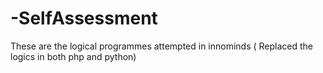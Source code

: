 # -SelfAssessment
These are the logical programmes attempted in innominds ( Replaced the logics in both php and python)
